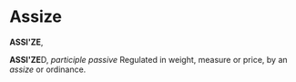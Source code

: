 # Assize

**ASSI'ZE**,

**ASSI'ZE**D, _participle passive_ Regulated in weight, measure or price, by an _assize_ or ordinance.